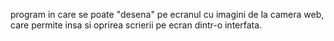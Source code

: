 program in care se poate "desena" pe ecranul cu imagini de la camera web, care permite insa si oprirea scrierii pe ecran dintr-o interfata.
